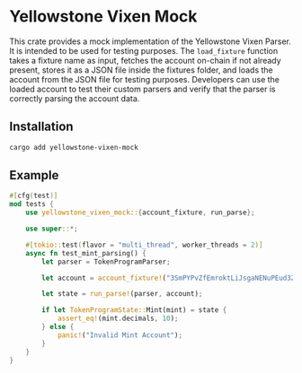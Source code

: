 # Yellowstone Vixen Mock

This crate provides a mock implementation of the Yellowstone Vixen Parser. It is intended to be used for testing purposes. The `load_fixture` function takes a fixture name as input, fetches the account on-chain if not already present, stores it as a JSON file inside the fixtures folder, and loads the account from the JSON file for testing purposes. Developers can use the loaded account to test their custom parsers and verify that the parser is correctly parsing the account data.

## Installation

```bash
cargo add yellowstone-vixen-mock
```

## Example

```rust
#[cfg(test)]
mod tests {
    use yellowstone_vixen_mock::{account_fixture, run_parse};

    use super::*;

    #[tokio::test(flavor = "multi_thread", worker_threads = 2)]
    async fn test_mint_parsing() {
        let parser = TokenProgramParser;

        let account = account_fixture!("3SmPYPvZfEmroktLiJsgaNENuPEud3Z52zSfLQ1zJdkK");

        let state = run_parse!(parser, account);

        if let TokenProgramState::Mint(mint) = state {
            assert_eq!(mint.decimals, 10);
        } else {
            panic!("Invalid Mint Account");
        }
    }
}
```
